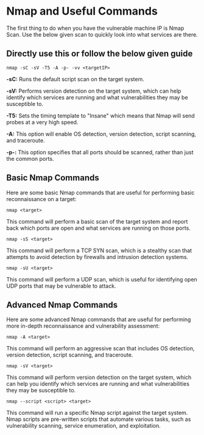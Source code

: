 # Nmap and Useful Commands

The first thing to do when you have the vulnerable machine IP is Nmap Scan. Use the below given scan to quickly look into what services are there.

## Directly use this or follow the below given guide

```
nmap -sC -sV -T5 -A -p- -vv <targetIP>
```

**-sC:** Runs the default script scan on the target system.

**-sV:** Performs version detection on the target system, which can help identify which services are running and what vulnerabilities they may be susceptible to.

**-T5:** Sets the timing template to "Insane" which means that Nmap will send probes at a very high speed.

**-A:** This option will enable OS detection, version detection, script scanning, and traceroute.

**-p-:** This option specifies that all ports should be scanned, rather than just the common ports.

## Basic Nmap Commands

Here are some basic Nmap commands that are useful for performing basic reconnaissance on a target:

```
nmap <target>
```

This command will perform a basic scan of the target system and report back which ports are open and what services are running on those ports.

```
nmap -sS <target>
```

This command will perform a TCP SYN scan, which is a stealthy scan that attempts to avoid detection by firewalls and intrusion detection systems.

```
nmap -sU <target>
```

This command will perform a UDP scan, which is useful for identifying open UDP ports that may be vulnerable to attack.

## Advanced Nmap Commands

Here are some advanced Nmap commands that are useful for performing more in-depth reconnaissance and vulnerability assessment:

```
nmap -A <target>
```

This command will perform an aggressive scan that includes OS detection, version detection, script scanning, and traceroute.

```
nmap -sV <target>
```

This command will perform version detection on the target system, which can help you identify which services are running and what vulnerabilities they may be susceptible to.

```
nmap --script <script> <target>
```

This command will run a specific Nmap script against the target system. Nmap scripts are pre-written scripts that automate various tasks, such as vulnerability scanning, service enumeration, and exploitation.
